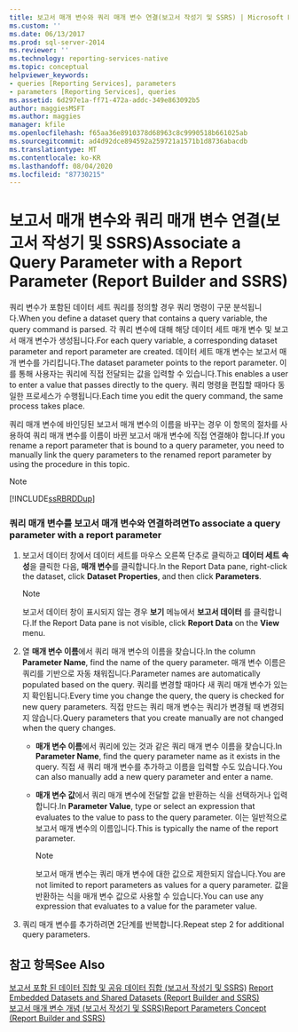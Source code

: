```yaml
---
title: 보고서 매개 변수와 쿼리 매개 변수 연결(보고서 작성기 및 SSRS) | Microsoft Docs
ms.custom: ''
ms.date: 06/13/2017
ms.prod: sql-server-2014
ms.reviewer: ''
ms.technology: reporting-services-native
ms.topic: conceptual
helpviewer_keywords:
- queries [Reporting Services], parameters
- parameters [Reporting Services], queries
ms.assetid: 6d297e1a-ff71-472a-addc-349e863092b5
author: maggiesMSFT
ms.author: maggies
manager: kfile
ms.openlocfilehash: f65aa36e8910378d68963c8c9990518b661025ab
ms.sourcegitcommit: ad4d92dce894592a259721a1571b1d8736abacdb
ms.translationtype: MT
ms.contentlocale: ko-KR
ms.lasthandoff: 08/04/2020
ms.locfileid: "87730215"
---
```

# <a name="associate-a-query-parameter-with-a-report-parameter-report-builder-and-ssrs"></a><span data-ttu-id="1fa84-102">보고서 매개 변수와 쿼리 매개 변수 연결(보고서 작성기 및 SSRS)</span><span class="sxs-lookup"><span data-stu-id="1fa84-102">Associate a Query Parameter with a Report Parameter (Report Builder and SSRS)</span></span>
  <span data-ttu-id="1fa84-103">쿼리 변수가 포함된 데이터 세트 쿼리를 정의할 경우 쿼리 명령이 구문 분석됩니다.</span><span class="sxs-lookup"><span data-stu-id="1fa84-103">When you define a dataset query that contains a query variable, the query command is parsed.</span></span> <span data-ttu-id="1fa84-104">각 쿼리 변수에 대해 해당 데이터 세트 매개 변수 및 보고서 매개 변수가 생성됩니다.</span><span class="sxs-lookup"><span data-stu-id="1fa84-104">For each query variable, a corresponding dataset parameter and report parameter are created.</span></span> <span data-ttu-id="1fa84-105">데이터 세트 매개 변수는 보고서 매개 변수를 가리킵니다.</span><span class="sxs-lookup"><span data-stu-id="1fa84-105">The dataset parameter points to the report parameter.</span></span> <span data-ttu-id="1fa84-106">이를 통해 사용자는 쿼리에 직접 전달되는 값을 입력할 수 있습니다.</span><span class="sxs-lookup"><span data-stu-id="1fa84-106">This enables a user to enter a value that passes directly to the query.</span></span> <span data-ttu-id="1fa84-107">쿼리 명령을 편집할 때마다 동일한 프로세스가 수행됩니다.</span><span class="sxs-lookup"><span data-stu-id="1fa84-107">Each time you edit the query command, the same process takes place.</span></span>  
  
 <span data-ttu-id="1fa84-108">쿼리 매개 변수에 바인딩된 보고서 매개 변수의 이름을 바꾸는 경우 이 항목의 절차를 사용하여 쿼리 매개 변수를 이름이 바뀐 보고서 매개 변수에 직접 연결해야 합니다.</span><span class="sxs-lookup"><span data-stu-id="1fa84-108">If you rename a report parameter that is bound to a query parameter, you need to manually link the query parameters to the renamed report parameter by using the procedure in this topic.</span></span>  
  
> [!NOTE]  
>  [!INCLUDE[ssRBRDDup](../../includes/ssrbrddup-md.md)]  
  
### <a name="to-associate-a-query-parameter-with-a-report-parameter"></a><span data-ttu-id="1fa84-109">쿼리 매개 변수를 보고서 매개 변수와 연결하려면</span><span class="sxs-lookup"><span data-stu-id="1fa84-109">To associate a query parameter with a report parameter</span></span>  
  
1.  <span data-ttu-id="1fa84-110">보고서 데이터 창에서 데이터 세트를 마우스 오른쪽 단추로 클릭하고 **데이터 세트 속성**을 클릭한 다음, **매개 변수**를 클릭합니다.</span><span class="sxs-lookup"><span data-stu-id="1fa84-110">In the Report Data pane, right-click the dataset, click **Dataset Properties**, and then click **Parameters**.</span></span>  
  
    > [!NOTE]  
    >  <span data-ttu-id="1fa84-111">보고서 데이터 창이 표시되지 않는 경우 **보기** 메뉴에서 **보고서 데이터** 를 클릭합니다.</span><span class="sxs-lookup"><span data-stu-id="1fa84-111">If the Report Data pane is not visible, click **Report Data** on the **View** menu.</span></span>  
  
2.  <span data-ttu-id="1fa84-112">열 **매개 변수 이름**에서 쿼리 매개 변수의 이름을 찾습니다.</span><span class="sxs-lookup"><span data-stu-id="1fa84-112">In the column **Parameter Name**, find the name of the query parameter.</span></span> <span data-ttu-id="1fa84-113">매개 변수 이름은 쿼리를 기반으로 자동 채워집니다.</span><span class="sxs-lookup"><span data-stu-id="1fa84-113">Parameter names are automatically populated based on the query.</span></span> <span data-ttu-id="1fa84-114">쿼리를 변경할 때마다 새 쿼리 매개 변수가 있는지 확인됩니다.</span><span class="sxs-lookup"><span data-stu-id="1fa84-114">Every time you change the query, the query is checked for new query parameters.</span></span> <span data-ttu-id="1fa84-115">직접 만드는 쿼리 매개 변수는 쿼리가 변경될 때 변경되지 않습니다.</span><span class="sxs-lookup"><span data-stu-id="1fa84-115">Query parameters that you create manually are not changed when the query changes.</span></span>  
  
    -   <span data-ttu-id="1fa84-116">**매개 변수 이름**에서 쿼리에 있는 것과 같은 쿼리 매개 변수 이름을 찾습니다.</span><span class="sxs-lookup"><span data-stu-id="1fa84-116">In **Parameter Name**, find the query parameter name as it exists in the query.</span></span> <span data-ttu-id="1fa84-117">직접 새 쿼리 매개 변수를 추가하고 이름을 입력할 수도 있습니다.</span><span class="sxs-lookup"><span data-stu-id="1fa84-117">You can also manually add a new query parameter and enter a name.</span></span>  
  
    -   <span data-ttu-id="1fa84-118">**매개 변수 값**에서 쿼리 매개 변수에 전달할 값을 반환하는 식을 선택하거나 입력합니다.</span><span class="sxs-lookup"><span data-stu-id="1fa84-118">In **Parameter Value**, type or select an expression that evaluates to the value to pass to the query parameter.</span></span> <span data-ttu-id="1fa84-119">이는 일반적으로 보고서 매개 변수의 이름입니다.</span><span class="sxs-lookup"><span data-stu-id="1fa84-119">This is typically the name of the report parameter.</span></span>  
  
        > [!NOTE]  
        >  <span data-ttu-id="1fa84-120">보고서 매개 변수는 쿼리 매개 변수에 대한 값으로 제한되지 않습니다.</span><span class="sxs-lookup"><span data-stu-id="1fa84-120">You are not limited to report parameters as values for a query parameter.</span></span> <span data-ttu-id="1fa84-121">값을 반환하는 식을 매개 변수 값으로 사용할 수 있습니다.</span><span class="sxs-lookup"><span data-stu-id="1fa84-121">You can use any expression that evaluates to a value for the parameter value.</span></span>  
  
3.  <span data-ttu-id="1fa84-122">쿼리 매개 변수를 추가하려면 2단계를 반복합니다.</span><span class="sxs-lookup"><span data-stu-id="1fa84-122">Repeat step 2 for additional query parameters.</span></span>  
  
## <a name="see-also"></a><span data-ttu-id="1fa84-123">참고 항목</span><span class="sxs-lookup"><span data-stu-id="1fa84-123">See Also</span></span>  
 <span data-ttu-id="1fa84-124">[보고서 포함 된 데이터 집합 및 공유 데이터 집합 &#40;보고서 작성기 및 SSRS&#41;](report-embedded-datasets-and-shared-datasets-report-builder-and-ssrs.md) </span><span class="sxs-lookup"><span data-stu-id="1fa84-124">[Report Embedded Datasets and Shared Datasets &#40;Report Builder and SSRS&#41;](report-embedded-datasets-and-shared-datasets-report-builder-and-ssrs.md) </span></span>  
 [<span data-ttu-id="1fa84-125">보고서 매개 변수 개념 &#40;보고서 작성기 및 SSRS&#41;</span><span class="sxs-lookup"><span data-stu-id="1fa84-125">Report Parameters Concept &#40;Report Builder and SSRS&#41;</span></span>](../report-design/report-parameters-concepts-report-builder-and-ssrs.md)  
  
  

